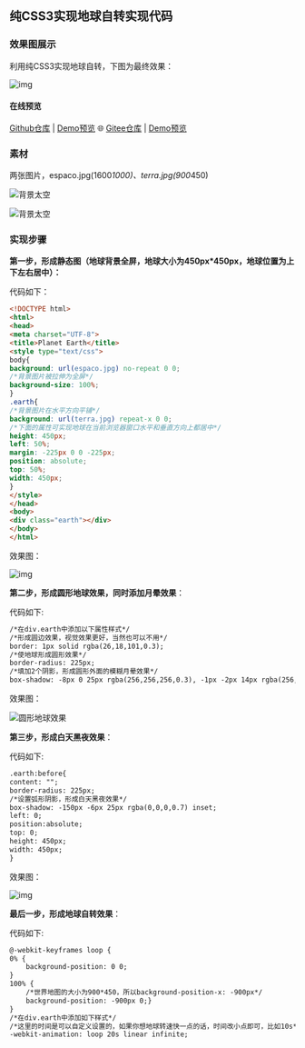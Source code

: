 ## 纯CSS3实现地球自转实现代码

### 效果图展示

利用纯CSS3实现地球自转，下图为最终效果：

![img](https://raw.githubusercontent.com/sunyctf/front-end-demos/main/css-effects/HTML5+CSS3实现地球自转/最终效果.gif)

#### 在线预览

[Github仓库](https://github.com/sunyctf/css-effects) | [Demo预览](https://sunyctf.github.io/css-effects/other/css3实现地球自转/index.html) 🌐 [Gitee仓库](https://gitee.com/sunyctf/css-effects) | [Demo预览](https://sunyctf.gitee.io/css-effects/other/css3实现地球自转/index.html)

### 素材

两张图片，espaco.jpg(1600*1000)、terra.jpg(900*450)

![背景太空](https://raw.githubusercontent.com/sunyctf/front-end-demos/main/css-effects/HTML5+CSS3实现地球自转/terra.jpg)

![背景太空](https://raw.githubusercontent.com/sunyctf/front-end-demos/main/css-effects/HTML5+CSS3实现地球自转/espaco.jpg)



### 实现步骤

**第一步，形成静态图（地球背景全屏，地球大小为450px\*450px，地球位置为上下左右居中）：**

代码如下：

```html
<!DOCTYPE html>
<html>
<head>
<meta charset="UTF-8">
<title>Planet Earth</title>
<style type="text/css">
body{
background: url(espaco.jpg) no-repeat 0 0;
/*背景图片被拉伸为全屏*/
background-size: 100%; 
}
.earth{
/*背景图片在水平方向平铺*/
background: url(terra.jpg) repeat-x 0 0; 
/*下面的属性可实现地球在当前浏览器窗口水平和垂直方向上都居中*/
height: 450px;
left: 50%;
margin: -225px 0 0 -225px;
position: absolute;
top: 50%;
width: 450px;
}
</style>
</head>
<body>
<div class="earth"></div>
</body>
</html>
```


效果图：

![img](https://raw.githubusercontent.com/sunyctf/front-end-demos/main/css-effects/HTML5+CSS3实现地球自转/static.jpg)

**第二步，形成圆形地球效果，同时添加月晕效果**：

代码如下:

```html
/*在div.earth中添加以下属性样式*/
/*形成圆边效果，视觉效果更好，当然也可以不用*/
border: 1px solid rgba(26,18,101,0.3); 
/*使地球形成圆形效果*/
border-radius: 225px;
/*填加2个阴影，形成圆形外面的模糊月晕效果*/
box-shadow: -8px 0 25px rgba(256,256,256,0.3), -1px -2px 14px rgba(256,256,256,0.5) inset;
```


效果图：

![圆形地球效果](https://raw.githubusercontent.com/sunyctf/front-end-demos/main/css-effects/HTML5+CSS3实现地球自转/round-earth.jpg)

**第三步，形成白天黑夜效果**：

代码如下:

```html
.earth:before{
content: "";
border-radius: 225px;
/*设置弧形阴影，形成白天黑夜效果*/
box-shadow: -150px -6px 25px rgba(0,0,0,0.7) inset;
left: 0;
position:absolute;
top: 0;
height: 450px;
width: 450px;
}
```


效果图：

![img](https://raw.githubusercontent.com/sunyctf/front-end-demos/main/css-effects/HTML5+CSS3实现地球自转/arc-shadow.jpg)

**最后一步，形成地球自转效果**：

代码如下:

```html
@-webkit-keyframes loop {
0% { 
	background-position: 0 0;
}
100% {  
	/*世界地图的大小为900*450，所以background-position-x: -900px*/ 
 	background-position: -900px 0;}
}
/*在div.earth中添加如下样式*/
/*这里的时间是可以自定义设置的，如果你想地球转速快一点的话，时间改小点即可，比如10s*/
-webkit-animation: loop 20s linear infinite; 
```

